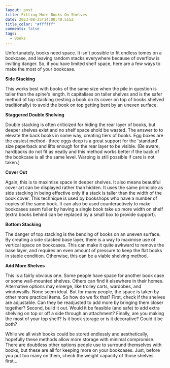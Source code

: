 ```yaml
---
layout: post
title: Fitting More Books On Shelves
date: 2023-08-25T14:00:40.515Z
title_color: "#ffffff"
comments: false
tags:
  - Books
---
```

Unfortunately, books need space. It isn't possible to fit endless tomes on a bookcase, and leaving random stacks everywhere because of overflow is inviting danger. So, if you have limited shelf space, here are a few ways to make the most of your bookcase.

**S﻿ide Stacking**

T﻿his works best with books of the same size when the pile in question is taller than the spine's length. It capitalises on taller shelves and is the safer method of top stacking (resting a book on its cover on top of books shelved traditionally) to avoid the book on top getting bent by an uneven surface.

**S﻿taggered Double Shelving**

D﻿ouble stacking is often criticized for hiding the rear layer of books, but deeper shelves exist and no shelf space shold be wasted. The answer to to elevate the back books in some way, creating tiers of books. Egg boxes are the easiest method- three eggs deep is a great support for the 'standard' size paperback and lifts enough for the rear layer to be visible. (Be aware, hardbacks do not fit as neatly and this method works better if the back of the bookcase is all the same level. Warping is still possible if care is not taken.)

**Cover Out**

A﻿gain, this is to maximise space in deeper shelves. It also means beautiful cover art can be displayed rather than hidden. It uses the same principle as side stacking in being effective only if a stack is taller than the width of the book cover. This technique is used by bookshops who have a number of copies of the same book. It can also be used counteractively to make bookcases seem fuller by having a single book take up more width on shelf (extra books behind can be replaced by a small box to provide support).

**B﻿ottom Stacking**

T﻿he danger of top stacking is the bending of books on an uneven surface. By creating a side stacked base layer, there is a way to maximise use of vertical space on bookcases. This can make it quite awkward to remove the base layer, and requires an even amount of pressure to keep the flat books in stable condition. Otherwise, this can be a viable shelving method.

**A﻿dd More Shelves**

T﻿his is a fairly obvious one. Some people have space for another book case or some wall-mounted shelves. Others can find it elsewhere in their homes. Alternative options may emerge, like trolley carts, wardobes, and windowsills. None seem ideal. But for many people, the space is taken by other more practical items. So how do we fix that? First, check if the shelves are adjustable. Can they be readjusted to add more by bringing them closer together? Second, build it out. Would it be feasible (and safe) to add extra shelving on top or off a side through an attachment? Finally, are you making the most of your top shelf? Is it book storage or is it decorative? Could it be both?

W﻿hile we all wish books could be stored endlessly and aesthetically, hopefully these methods allow more storage with minimal compromise. There are doubtless other options people use to surround themselves with books, but these are all for keeping more on your bookcases. Just, before you put too many on them, check the weight capacity of those shelves first...